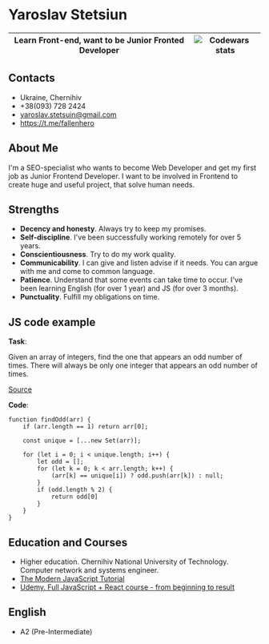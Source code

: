 # Yaroslav Stetsiun

Learn Front-end, want to be Junior Fronted Developer | ![Codewars stats](https://www.codewars.com/users/ystetsuin/badges/micro "Codewars stats") 
-----------|:-------: 

## Contacts

- Ukraine, Chernihiv
- +38(093) 728 2424
- yaroslav.stetsuin@gmail.com
- https://t.me/fallenhero

## About Me

I'm a SEO-specialist who wants to become Web Developer and get my first job as Junior Frontend Developer.
I want to be involved in Frontend to create huge and useful project, that solve human needs.


## Strengths

- **Decency and honesty**. Always try to keep my promises.
- **Self-discipline**. I've been successfully working remotely for over 5 years.
- **Conscientiousness**. Try to do my work quality.
- **Communicability**. I can give and listen advise if it needs. You can argue with me and come to common language.
- **Patience**. Understand that some events can take time to occur. I've been learning English (for over 1 year) and JS (for over 3 months).
- **Punctuality**. Fulfill my obligations on time.


## JS code example

**Task**:

Given an array of integers, find the one that appears an odd number of times.
There will always be only one integer that appears an odd number of times.

[Source](https://www.codewars.com/kata/54da5a58ea159efa38000836)

**Code**:

```
function findOdd(arr) {
    if (arr.length == 1) return arr[0];

    const unique = [...new Set(arr)];
    
    for (let i = 0; i < unique.length; i++) {
        let odd = [];
        for (let k = 0; k < arr.length; k++) {
            (arr[k] == unique[i]) ? odd.push(arr[k]) : null;
        }
        if (odd.length % 2) {
            return odd[0]
        }
    }
}
```

## Education and Courses

- Higher education. Chernihiv National University of Technology. Computer network and systems engineer. 
- [The Modern JavaScript Tutorial](https://learn.javascript.ru/)
- [Udemy. Full JavaScript + React course - from beginning to result](https://www.udemy.com/course/javascript_full/)

## English

 - A2 (Pre-Intermediate)